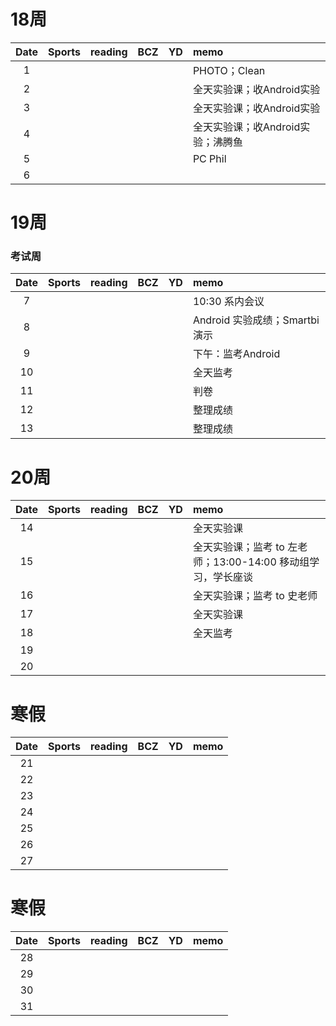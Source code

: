 # 18周

| Date  | Sports | reading | BCZ | YD | memo | 
| :---: | :---: | :---: | :---: | :---: | :--- | 
| 1 |  |  |  |  | PHOTO；Clean | 
| 2 |  |  |  |  | 全天实验课；收Android实验 | 
| 3 |  |  |  |  | 全天实验课；收Android实验 | 
| 4 |  |  |  |  | 全天实验课；收Android实验；沸腾鱼 | 
| 5 |  |  |  |  | PC Phil | 
| 6 |  |  |  |  |  | 

# 19周 
### 考试周

| Date  | Sports | reading | BCZ | YD | memo | 
| :---: | :---: | :---: | :---: | :---: | :--- | 
| 7 |  |  |  |  | 10:30 系内会议 | 
| 8 |  |  |  |  | Android 实验成绩；Smartbi 演示 | 
| 9 |  |  |  |  | 下午：监考Android |   
| 10 |  |  |  |  | 全天监考 | 
| 11 |  |  |  |  | 判卷 | 
| 12 |  |  |  |  | 整理成绩 | 
| 13 |  |  |  |  | 整理成绩 | 

# 20周

| Date  | Sports | reading | BCZ | YD | memo | 
| :---: | :---: | :---: | :---: | :---: | :--- | 
| 14 |  |  |  |  | 全天实验课 | 
| 15 |  |  |  |  | 全天实验课；监考 to 左老师；13:00-14:00 移动组学习，学长座谈  | 
| 16 |  |  |  |  | 全天实验课；监考 to 史老师  | 
| 17 |  |  |  |  | 全天实验课 | 
| 18 |  |  |  |  | 全天监考 | 
| 19 |  |  |  |  |  |   
| 20 |  |  |  |  |  | 

# 寒假

| Date  | Sports | reading | BCZ | YD | memo | 
| :---: | :---: | :---: | :---: | :---: | :--- | 
| 21 |  |  |  |  |  | 
| 22 |  |  |  |  |  | 
| 23 |  |  |  |  |  | 
| 24 |  |  |  |  |  | 
| 25 |  |  |  |  |  | 
| 26 |  |  |  |  |  | 
| 27 |  |  |  |  |  | 

# 寒假

| Date  | Sports | reading | BCZ | YD | memo | 
| :---: | :---: | :---: | :---: | :---: | :--- | 
| 28 |  |  |  |  |  | 
| 29 |  |  |  |  |  |  
| 30 |  |  |  |  |  | 
| 31 |  |  |  |  |  | 
